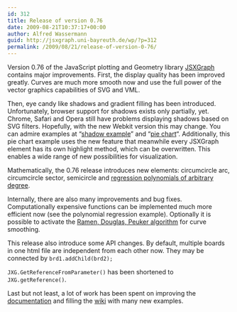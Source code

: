 ```yaml
---
id: 312
title: Release of version 0.76
date: 2009-08-21T10:37:17+00:00
author: Alfred Wassermann
guid: http://jsxgraph.uni-bayreuth.de/wp/?p=312
permalink: /2009/08/21/release-of-version-0-76/
---
```

Version 0.76 of the JavaScript plotting and Geometry library [JSXGraph](http://jsxgraph.org) contains major improvements. First, the display quality has been improved greatly. Curves are much more smooth now and use the full power of the vector graphics capabilities of SVG and VML. 

Then, eye candy like shadows and gradient filling has been introduced. Unfortunately, browser support for shadows exists only partially, yet. Chrome, Safari and Opera still have problems displaying shadows based on SVG filters. Hopefully, with the new Webkit version this may change. You can admire examples at &#8220;[shadow example](http://jsxgraph.uni-bayreuth.de/wiki/index.php/Shadows)&#8221; and &#8220;[pie chart](http://jsxgraph.uni-bayreuth.de/wiki/index.php/Pie_chart)&#8220;. Additionally, this pie chart example uses the new feature that meanwhile every JSXGraph element has its own highlight method, which can be overwritten. This enables a wide range of new possibilities for visualization. 

Mathematically, the 0.76 release introduces new elements: circumcircle arc, circumcircle sector, semicircle and [regression polynomials of arbitrary degree](http://jsxgraph.uni-bayreuth.de/wiki/index.php/Polynomial_regression_II).

Internally, there are also many improvements and bug fixes. Computationally expensive functions can be implemented much more efficient now (see the polynomial regression example). Optionally it is possible to activate the [Ramen, Douglas, Peuker algorithm](http://en.wikipedia.org/wiki/Ramer-Douglas-Peucker_algorithm) for curve smoothing.

This release also introduce some API changes. By default, multiple boards in one html file are independent from each other now. They may be connected by `brd1.addChild(brd2);`
  
`JXG.GetReferenceFromParameter()` has been shortened to `JXG.getReference()`.

Last but not least, a lot of work has been spent on improving the [documentation](http://jsxgraph.uni-bayreuth.de/docs/index.html) and filling the [wiki](http://jsxgraph.uni-bayreuth.de/wiki/index.php/Category:Examples) with many new examples.